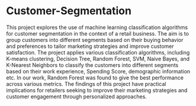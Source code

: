 # Customer-Segmentation
This project explores the use of machine learning classification algorithms for customer segmentation in the context of a retail business. The aim is to group customers into different segments based on their buying behavior and preferences to tailor marketing strategies and improve customer satisfaction. The project applies various classification algorithms, including K-means clustering, Decision Tree, Random Forest, SVM, Naive Bayes, and K-Nearest Neighbors to classify the customers into different segments based on their work experience, Spending Score, demographic information etc. In our work, Random Forest was found to give the best performance across various metrics. The findings of this project have practical implications for retailers seeking to improve their marketing strategies and customer engagement through personalized approaches.
